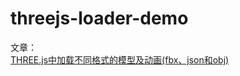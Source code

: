 # threejs-loader-demo

文章：<br/>
[THREE.js中加载不同格式的模型及动画(fbx、json和obj)](https://www.jianshu.com/p/906072e60197)
